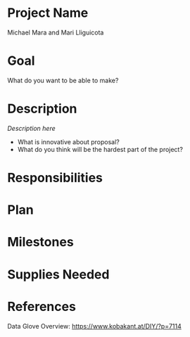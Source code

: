 Project Name
==============================
Michael Mara and Mari Lliguicota

Goal
==============================
What do you want to be able to make?

Description
==============================
*Description here*
 - What is innovative about proposal?
 - What do you think will be the hardest part of the project?
 
Responsibilities
==============================
 
Plan
===============================

Milestones
===============================

Supplies Needed
==============================

References
===============================
Data Glove Overview: https://www.kobakant.at/DIY/?p=7114
